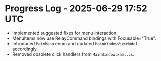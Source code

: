 # Progress Log - 2025-06-29 17:52 UTC

* Implemented suggested fixes for menu interaction.
* MenuItems now use RelayCommand bindings with Focusable="True".
* Introduced `MainMenu` enum and updated `MainWindowViewModel` accordingly.
* Removed obsolete click handlers from `MainWindow.xaml.cs`.

